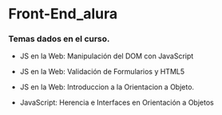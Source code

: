 # Front-End_alura

### Temas dados en el curso.

- JS en la Web: Manipulación del DOM con JavaScript

- JS en la Web: Validación de Formularios y HTML5

- JS en la Web: Introduccion a la Orientacion a Objeto.

- JavaScript: Herencia e Interfaces en Orientación a Objetos
